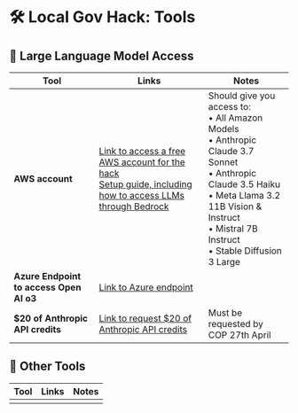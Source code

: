 # 🛠️ Local Gov Hack: Tools

## 🤖 Large Language Model Access

| Tool | Links | Notes |
|------|-------|-------|
| **AWS account** | [Link to access a free AWS account for the hack](https://example.com/aws-access)<br>[Setup guide, including how to access LLMs through Bedrock](https://example.com/aws-setup) | Should give you access to:<br>• All Amazon Models<br>• Anthropic Claude 3.7 Sonnet<br>• Anthropic Claude 3.5 Haiku<br>• Meta Llama 3.2 11B Vision & Instruct<br>• Mistral 7B Instruct<br>• Stable Diffusion 3 Large |
| **Azure Endpoint to access Open AI o3** | [Link to Azure endpoint](https://example.com/azure) | |
| **$20 of Anthropic API credits** | [Link to request $20 of Anthropic API credits](https://example.com/anthropic-credits) | Must be requested by COP 27th April |

## 🧰 Other Tools

| Tool | Links | Notes |
|------|-------|-------|
|      |       |       |

